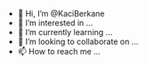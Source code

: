 - 👋 Hi, I’m @KaciBerkane
- 👀 I’m interested in ...
- 🌱 I’m currently learning ...
- 💞️ I’m looking to collaborate on ...
- 📫 How to reach me ...

<!---
KaciBerkane/KaciBerkane is a ✨ special ✨ repository because its `README.md` (this file) appears on your GitHub profile.
You can click the Preview link to take a look at your changes.
--->
